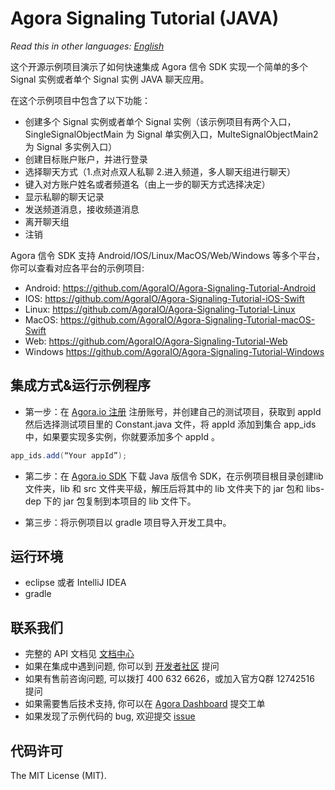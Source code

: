 # Agora Signaling Tutorial (JAVA)

*Read this in other languages: [English](README.en.md)*
 
这个开源示例项目演示了如何快速集成 Agora 信令 SDK 实现一个简单的多个 Signal 实例或者单个 Signal 实例 JAVA 聊天应用。

在这个示例项目中包含了以下功能：

- 创建多个 Signal 实例或者单个 Signal 实例（该示例项目有两个入口，SingleSignalObjectMain 为 Signal 单实例入口，MulteSignalObjectMain2 为 Signal 多实例入口）
- 创建目标账户账户，并进行登录 
- 选择聊天方式（1.点对点双人私聊  2.进入频道，多人聊天组进行聊天）
- 键入对方账户姓名或者频道名（由上一步的聊天方式选择决定）
- 显示私聊的聊天记录
- 发送频道消息，接收频道消息
- 离开聊天组
- 注销

Agora 信令 SDK 支持 Android/IOS/Linux/MacOS/Web/Windows 等多个平台，你可以查看对应各平台的示例项目:

* Android: https://github.com/AgoraIO/Agora-Signaling-Tutorial-Android	 
* IOS: https://github.com/AgoraIO/Agora-Signaling-Tutorial-iOS-Swift	
* Linux: https://github.com/AgoraIO/Agora-Signaling-Tutorial-Linux	
* MacOS: https://github.com/AgoraIO/Agora-Signaling-Tutorial-macOS-Swift
* Web: https://github.com/AgoraIO/Agora-Signaling-Tutorial-Web
* Windows https://github.com/AgoraIO/Agora-Signaling-Tutorial-Windows


## 集成方式&运行示例程序
* 第一步：在 [Agora.io 注册](https://dashboard.agora.io/cn/signup/) 注册账号，并创建自己的测试项目，获取到 appId
然后选择测试项目里的 Constant.java 文件，将 appId 添加到集合 app_ids 中，如果要实现多实例，你就要添加多个 appId 。
``` java
app_ids.add(“Your appId”);
```
* 第二步：在 [Agora.io SDK](https://docs.agora.io/cn/2.0.2/download) 下载 Java 版信令 SDK，在示例项目根目录创建lib文件夹，lib 和 src 文件夹平级，解压后将其中的 lib 文件夹下的 jar 包和 libs-dep 下的 jar 包复制到本项目的 lib 文件下。

* 第三步：将示例项目以 gradle 项目导入开发工具中。
## 运行环境

* eclipse 或者 IntelliJ IDEA
* gradle

## 联系我们
- 完整的 API 文档见 [文档中心](https://docs.agora.io/cn/)
- 如果在集成中遇到问题, 你可以到 [开发者社区](https://dev.agora.io/cn/) 提问
- 如果有售前咨询问题, 可以拨打 400 632 6626，或加入官方Q群 12742516 提问
- 如果需要售后技术支持, 你可以在 [Agora Dashboard](https://dashboard.agora.io) 提交工单
- 如果发现了示例代码的 bug, 欢迎提交 [issue](https://github.com/AgoraIO/Agora-Android-Tutorial-1to1/issues)

## 代码许可
The MIT License (MIT).